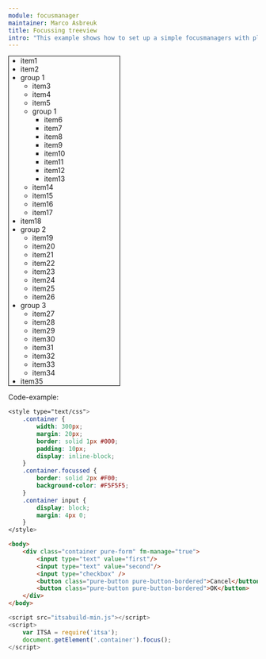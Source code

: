 ```yaml
---
module: focusmanager
maintainer: Marco Asbreuk
title: Focussing treeview
intro: "This example shows how to set up a simple focusmanagers with plain HTML. <br><br>By setting the focus to the container, the first element gets focussed automaticly. Looping through the focussable items can be done by the tab-keys - which is the default."
---
```



<style type="text/css">
    .treeview {
        width: 200px;
        border: solid 1px #000;
    }
    .treeview li:focus {
        background-color: #c0e5fd;
    }
    .treeview li.focussed >span {
        background-color: #1f8dd6;
    }
    .body-content.module p.spaced {
        margin-top: 4em;
    }
</style>

<ul class="treeview" fm-manage=">li:not(.treeview-subgroup), >li >ul" fm-keyup="38" fm-keydown="40" fm-noloop="true">
    <li>item1</li>
    <li>item2</li>
    <li class="treeview-subgroup">
        <span>group 1</span>
        <ul fm-manage=">li:not(.treeview-subgroup), >li >ul" fm-keyup="38" fm-keydown="40" fm-enter="39" fm-leave="37" fm-noloop="true">
            <li>item3</li>
            <li>item4</li>
            <li>item5</li>
            <li class="treeview-subgroup">
               <span>group 1</span>
                <ul fm-manage=">li:not(.treeview-subgroup), >li >ul" fm-keyup="38" fm-keydown="40" fm-enter="39" fm-leave="37" fm-noloop="true">
                    <li>item6</li>
                    <li>item7</li>
                    <li>item8</li>
                    <li>item9</li>
                    <li>item10</li>
                    <li>item11</li>
                    <li>item12</li>
                    <li>item13</li>
               </ul>
            </li>
            <li>item14</li>
            <li>item15</li>
            <li>item16</li>
            <li>item17</li>
        </ul>
    </li>
    <li>item18</li>
    <li class="treeview-subgroup">
        <span>group 2</span>
        <ul fm-manage=">li:not(.treeview-subgroup), >li >ul" fm-keyup="38" fm-keydown="40" fm-enter="39" fm-leave="37" fm-noloop="true">
            <li>item19</li>
            <li>item20</li>
            <li>item21</li>
            <li>item22</li>
            <li>item23</li>
            <li>item24</li>
            <li>item25</li>
            <li>item26</li>
        </ul>
    </li>
    <li class="treeview-subgroup">
        <span>group 3</span>
        <ul fm-manage=">li:not(.treeview-subgroup), >li >ul" fm-keyup="38" fm-keydown="40" fm-enter="39" fm-leave="37" fm-noloop="true">
            <li>item27</li>
            <li>item28</li>
            <li>item29</li>
            <li>item30</li>
            <li>item31</li>
            <li>item32</li>
            <li>item33</li>
            <li>item34</li>
        </ul>
    </li>
    <li>item35</li>
</ul>

<p class="spaced">Code-example:</p>

```css
<style type="text/css">
    .container {
        width: 300px;
        margin: 20px;
        border: solid 1px #000;
        padding: 10px;
        display: inline-block;
    }
    .container.focussed {
        border: solid 2px #F00;
        background-color: #F5F5F5;
    }
    .container input {
        display: block;
        margin: 4px 0;
    }
</style>
```

```html
<body>
    <div class="container pure-form" fm-manage="true">
        <input type="text" value="first"/>
        <input type="text" value="second"/>
        <input type="checkbox" />
        <button class="pure-button pure-button-bordered">Cancel</button>
        <button class="pure-button pure-button-bordered">OK</button>
    </div>
</body>
```

```js
<script src="itsabuild-min.js"></script>
<script>
    var ITSA = require('itsa');
    document.getElement('.container').focus();
</script>
```

<script src="../../dist/itsabuild.js"></script>
<script>
    var ITSA = require('itsa');
    document.getElement('.treeview').focus();
</script>
